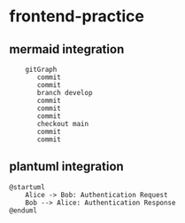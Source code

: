 # frontend-practice

## mermaid integration
```mermaid
    gitGraph
       commit
       commit
       branch develop
       commit
       commit
       commit
       checkout main
       commit
       commit

```

## plantuml integration
```plantuml
@startuml
    Alice -> Bob: Authentication Request
    Bob --> Alice: Authentication Response
@enduml
```
